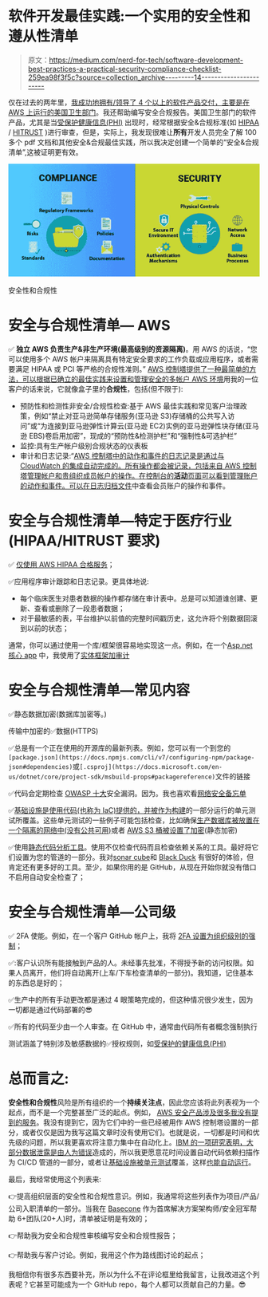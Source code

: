 # 软件开发最佳实践:一个实用的安全性和遵从性清单

> 原文：<https://medium.com/nerd-for-tech/software-development-best-practices-a-practical-security-compliance-checklist-259ea98f3f5c?source=collection_archive---------14----------------------->

仅在过去的两年里，[我成功地拥有/领导了 4 个以上的软件产品交付，主要是在 AWS 上运行的美国卫生部门](https://www.linkedin.com/in/ruipedrosa/)。我还帮助编写安全合规报告。美国卫生部门的软件产品，尤其是当[受保护健康信息(PHI)](https://www.hhs.gov/answers/hipaa/what-is-phi/index.html) 出现时，经常根据安全&合规标准(如 [HIPAA](https://www.hhs.gov/hipaa/for-professionals/security/laws-regulations/index.html) / [HITRUST](https://hitrustalliance.net/) )进行审查，但是，实际上，我发现很难让**所有**开发人员完全了解 100 多个 pdf 文档和其他安全&合规最佳实践，所以我决定创建一个简单的“安全&合规清单”,这被证明更有效。

![](img/d50998a073f026cc7d26e2403098e391.png)

安全性和合规性

# 安全与合规性清单— AWS

✅ **独立 AWS 负责生产&非生产环境(最高级别的资源隔离)**。用 AWS 的话说，“您可以使用多个 AWS 帐户来隔离具有特定安全要求的工作负载或应用程序，或者需要满足 HIPAA 或 PCI 等严格的合规性准则。” [AWS 控制塔提供了一种最简单的方法，可以根据已确立的最佳实践来设置和管理安全的多帐户 AWS 环境](https://aws.amazon.com/controltower/)用我的一位客户的话来说，它就像盒子里的**合规性**，包括(但不限于):

*   预防性和检测性非安全/合规性检查:基于 AWS 最佳实践和常见客户治理政策，例如“禁止对亚马逊简单存储服务(亚马逊 S3)存储桶的公共写入访问”或“为连接到亚马逊弹性计算云(亚马逊 EC2)实例的亚马逊弹性块存储(亚马逊 EBS)卷启用加密”，现成的“预防性&检测护栏”和“强制性&可选护栏”
*   监控:具有生产帐户级别合规状态的仪表板
*   审计和日志记录:“[AWS 控制塔中的动作和事件的日志记录是通过与 CloudWatch 的集成自动完成的。所有操作都会被记录，包括来自 AWS 控制塔管理帐户和贵组织成员帐户的操作。在控制台的**活动**页面可以看到管理账户的动作和事件。可以在日志归档文件](https://docs.aws.amazon.com/controltower/latest/userguide/logging-and-monitoring.html)中查看会员账户的操作和事件。

# 安全与合规性清单—特定于医疗行业(HIPAA/HITRUST 要求)

✅ [仅使用 AWS HIPAA 合格服务](https://aws.amazon.com/compliance/hipaa-eligible-services-reference/)；

✅应用程序审计跟踪和日志记录。更具体地说:

*   每个临床医生对患者数据的操作都存储在审计表中。总是可以知道谁创建、更新、查看或删除了一段患者数据；
*   对于最敏感的表，平台维护以前值的完整时间戳历史，这允许将个别数据回滚到以前的状态；

通常，你可以通过使用一个库/框架很容易地实现这一点。例如，在一个[Asp.net 核心 app](https://docs.microsoft.com/en-us/aspnet/core/?view=aspnetcore-5.0) 中，我使用了[实体框架加审计](https://entityframework-plus.net/audit)

# 安全与合规性清单—常见内容

✅静态数据加密(数据库加密等。)

传输中加密的✅数据(HTTPS)

✅总是有一个正在使用的开源库的最新列表。例如，您可以有一个到您的`[package.json](https://docs.npmjs.com/cli/v7/configuring-npm/package-json#dependencies)`或`[.csproj](https://docs.microsoft.com/en-us/dotnet/core/project-sdk/msbuild-props#packagereference)`文件的链接

✅代码会定期检查 [OWASP 十大](https://owasp.org/www-project-top-ten/)安全漏洞。因为。我也喜欢看[网络安全备忘单](https://cheatsheetseries.owasp.org/cheatsheets/DotNet_Security_Cheat_Sheet.html)

✅[基础设施是使用代码(也称为 IaC)提供的，并被作为构建](/nerd-for-tech/a-hipaa-hitrust-compliant-aws-cdk-app-template-based-on-aws-best-practices-for-high-availability-24658d6be3dd)的一部分运行的单元测试所覆盖。这些单元测试的一些例子可能包括检查，比如确保[生产数据库被放置在一个隔离的网络中(没有公共可用)](https://github.com/rfpedrosa/aws-cdk/blob/master/test/database.test.ts#L25)或者 [AWS S3 桶被设置了加密](https://github.com/rfpedrosa/aws-cdk/blob/master/test/storage.test.ts#L27)(静态加密)

✅使用[静态代码分析工具](https://en.wikipedia.org/wiki/List_of_tools_for_static_code_analysis)。使用不仅检查代码而且检查依赖关系的工具。最好将它们设置为您的管道的一部分。我对[sonar cube](https://www.sonarqube.org/)和 [Black Duck](https://www.blackducksoftware.com/) 有很好的体验，但肯定还有更多好的工具。至少，如果你用的是 GitHub，从现在开始你就没有借口不启用自动安全检查了；

# 安全与合规性清单—公司级

✅ 2FA 使能。例如，在一个客户 GitHub 帐户上，我将 [2FA 设置为组织级别的强制](https://docs.github.com/en/github/setting-up-and-managing-organizations-and-teams/requiring-two-factor-authentication-in-your-organization)；

✅:客户认识所有能接触到产品的人。未经事先批准，不得授予新的访问权限。如果人员离开，他们将自动离开(上车/下车检查清单的一部分)。我知道，记住基本的东西总是好的；

✅生产中的所有手动更改都是通过 4 眼策略完成的，但这种情况很少发生，因为一切都是通过代码部署的😎

✅所有的代码至少由一个人审查。在 GitHub 中，通常由代码所有者概念强制执行

测试涵盖了特别涉及敏感数据的✅授权规则，如[受保护的健康信息(PHI)](https://www.hhs.gov/answers/hipaa/what-is-phi/index.html)

# 总而言之:

**安全性和合规性**风险是所有组织的一个**持续关注点**，因此您应该将此列表视为一个起点，而不是一个完整甚至广泛的起点。例如， [AWS 安全产品涉及很多我没有提到的服务](https://aws.amazon.com/products/security/?nc=sn&loc=2)。我没有提到它，因为它们中的一些已经被用作 AWS 控制塔设置的一部分，或者仅仅是因为我写这篇文章时没有使用它们。也就是说，一切都是时间和优先级的问题，所以我更喜欢将注意力集中在自动化上。[IBM 的一项研究表明，大部分数据泄露是由人为错误](https://www.techrepublic.com/article/ibm-says-most-security-breaches-are-eue-to-human-error/)造成的，所以我更愿意花时间设置自动代码依赖扫描作为 CI/CD 管道的一部分，或者让[基础设施被单元测试](https://github.com/rfpedrosa/aws-cdk/tree/master/test)覆盖，这样[也能自动运行](/nerd-for-tech/a-hipaa-hitrust-compliant-aws-cdk-app-template-based-on-aws-best-practices-for-high-availability-24658d6be3dd)。

最后，我经常使用这个列表来:

👉提高组织层面的安全性和合规性意识。例如，我通常将这些列表作为项目/产品/公司入职清单的一部分。当我在 [Basecone](http://basecone.com/) 作为首席解决方案架构师/安全冠军帮助 6+团队(20+人)时，清单被证明是有效的；

👉帮助我为安全和合规性审核编写安全和合规性报告；

👉帮助我与客户讨论。例如，我用这个作为路线图讨论的起点；

我相信你有很多东西要补充，所以为什么不在评论框里给我留言，让我改进这个列表呢？它甚至可能成为一个 GitHub repo，每个人都可以贡献自己的力量。😎